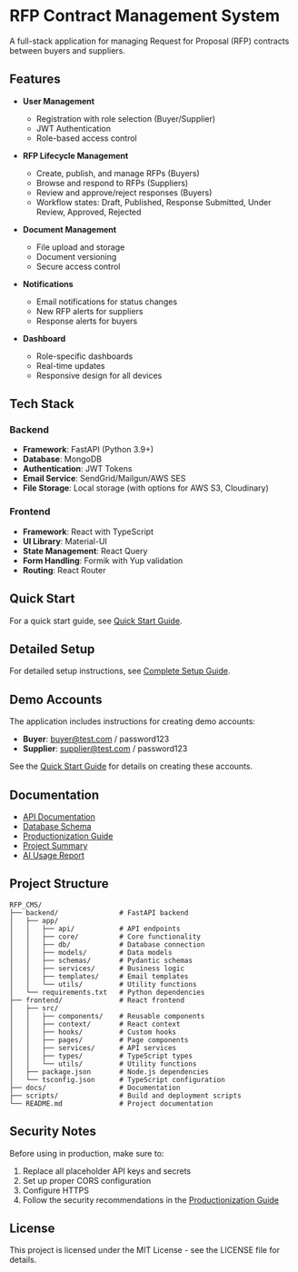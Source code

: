 # RFP Contract Management System

A full-stack application for managing Request for Proposal (RFP) contracts between buyers and suppliers.

## Features

- **User Management**
  - Registration with role selection (Buyer/Supplier)
  - JWT Authentication
  - Role-based access control

- **RFP Lifecycle Management**
  - Create, publish, and manage RFPs (Buyers)
  - Browse and respond to RFPs (Suppliers)
  - Review and approve/reject responses (Buyers)
  - Workflow states: Draft, Published, Response Submitted, Under Review, Approved, Rejected

- **Document Management**
  - File upload and storage
  - Document versioning
  - Secure access control

- **Notifications**
  - Email notifications for status changes
  - New RFP alerts for suppliers
  - Response alerts for buyers

- **Dashboard**
  - Role-specific dashboards
  - Real-time updates
  - Responsive design for all devices

## Tech Stack

### Backend
- **Framework**: FastAPI (Python 3.9+)
- **Database**: MongoDB
- **Authentication**: JWT Tokens
- **Email Service**: SendGrid/Mailgun/AWS SES
- **File Storage**: Local storage (with options for AWS S3, Cloudinary)

### Frontend
- **Framework**: React with TypeScript
- **UI Library**: Material-UI
- **State Management**: React Query
- **Form Handling**: Formik with Yup validation
- **Routing**: React Router

## Quick Start

For a quick start guide, see [Quick Start Guide](docs/Quick_Start_Guide.md).

## Detailed Setup

For detailed setup instructions, see [Complete Setup Guide](docs/Complete_Setup_Guide.md).

## Demo Accounts

The application includes instructions for creating demo accounts:

- **Buyer**: buyer@test.com / password123
- **Supplier**: supplier@test.com / password123

See the [Quick Start Guide](docs/Quick_Start_Guide.md) for details on creating these accounts.

## Documentation

- [API Documentation](docs/api-docs.md)
- [Database Schema](docs/database-schema.md)
- [Productionization Guide](docs/Productionization_guide.md)
- [Project Summary](docs/Project_Summary.md)
- [AI Usage Report](docs/AI_Usage_Report.md)

## Project Structure

```
RFP_CMS/
├── backend/               # FastAPI backend
│   ├── app/
│   │   ├── api/           # API endpoints
│   │   ├── core/          # Core functionality
│   │   ├── db/            # Database connection
│   │   ├── models/        # Data models
│   │   ├── schemas/       # Pydantic schemas
│   │   ├── services/      # Business logic
│   │   ├── templates/     # Email templates
│   │   └── utils/         # Utility functions
│   └── requirements.txt   # Python dependencies
├── frontend/              # React frontend
│   ├── src/
│   │   ├── components/    # Reusable components
│   │   ├── context/       # React context
│   │   ├── hooks/         # Custom hooks
│   │   ├── pages/         # Page components
│   │   ├── services/      # API services
│   │   ├── types/         # TypeScript types
│   │   └── utils/         # Utility functions
│   ├── package.json       # Node.js dependencies
│   └── tsconfig.json      # TypeScript configuration
├── docs/                  # Documentation
├── scripts/               # Build and deployment scripts
└── README.md              # Project documentation
```

## Security Notes

Before using in production, make sure to:

1. Replace all placeholder API keys and secrets
2. Set up proper CORS configuration
3. Configure HTTPS
4. Follow the security recommendations in the [Productionization Guide](docs/Productionization_guide.md)

## License

This project is licensed under the MIT License - see the LICENSE file for details.
